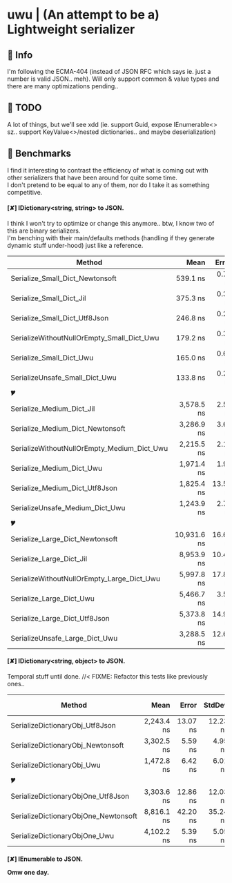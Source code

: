 # uwu | (An attempt to be a) Lightweight serializer

## 🎲 Info
I'm following the ECMA-404 (instead of JSON RFC which says ie. just a number is valid JSON.. meh).
Will only support common & value types and there are many optimizations pending..

## 📓 TODO
A lot of things, but we'll see xdd
(ie. support Guid, expose IEnumerable<> sz.. support KeyValue<>/nested dictionaries.. and maybe deserialization)

## 🚩 Benchmarks
I find it interesting to contrast the efficiency of what is coming out with other serializers that have been around for quite some time.<br>
I don't pretend to be equal to any of them, nor do I take it as something competitive.

#### [✘] IDictionary<string, string> to JSON.
I think I won't try to optimize or change this anymore.. btw, I know two of this are binary serializers.<br>
I'm benching with their main/defaults methods (handling if they generate dynamic stuff under-hood) just like a reference.

|                                      Method |        Mean |    Error |   StdDev |  Gen 0 |  Gen 1 | Allocated |
|-------------------------------------------- |------------:|---------:|---------:|-------:|-------:|----------:|
|             Serialize_Small_Dict_Newtonsoft |    539.1 ns |  0.77 ns |  0.68 ns | 0.1745 |      - |   1,464 B |
|                    Serialize_Small_Dict_Jil |    375.3 ns |  0.37 ns |  0.29 ns | 0.0620 |      - |     520 B |
|               Serialize_Small_Dict_Utf8Json |    246.8 ns |  0.27 ns |  0.26 ns | 0.0210 |      - |     176 B |
|  SerializeWithoutNullOrEmpty_Small_Dict_Uwu |    179.2 ns |  0.33 ns |  0.27 ns | 0.0210 |      - |     176 B |
|                    Serialize_Small_Dict_Uwu |    165.0 ns |  0.66 ns |  0.61 ns | 0.0210 |      - |     176 B |
|              SerializeUnsafe_Small_Dict_Uwu |    133.8 ns |  0.29 ns |  0.27 ns | 0.0181 |      - |     152 B |
|                                          🎔 |             |          |          |        |        |           |
|                   Serialize_Medium_Dict_Jil |  3,578.5 ns |  2.50 ns |  2.34 ns | 0.4997 | 0.0076 |   4,200 B |
|            Serialize_Medium_Dict_Newtonsoft |  3,286.9 ns |  3.67 ns |  2.87 ns | 0.5913 | 0.0076 |   4,968 B |
| SerializeWithoutNullOrEmpty_Medium_Dict_Uwu |  2,215.5 ns |  2.17 ns |  2.03 ns | 0.1945 |      - |   1,648 B |
|                   Serialize_Medium_Dict_Uwu |  1,971.4 ns |  1.97 ns |  1.74 ns | 0.1945 |      - |   1,648 B |
|              Serialize_Medium_Dict_Utf8Json |  1,825.4 ns | 13.58 ns | 12.71 ns | 0.1965 |      - |   1,648 B |
|             SerializeUnsafe_Medium_Dict_Uwu |  1,243.9 ns |  2.79 ns |  2.33 ns | 0.1202 |      - |   1,016 B |
|                                          🎔 |             |          |          |        |        |           |
|             Serialize_Large_Dict_Newtonsoft | 10,931.6 ns | 16.60 ns | 15.53 ns | 1.0529 | 0.0305 |   8,872 B |
|                    Serialize_Large_Dict_Jil |  8,953.9 ns | 10.40 ns |  8.68 ns | 0.9918 | 0.0153 |   8,360 B |
|  SerializeWithoutNullOrEmpty_Large_Dict_Uwu |  5,997.8 ns | 17.83 ns | 16.68 ns | 0.4349 |      - |   3,688 B |
|                    Serialize_Large_Dict_Uwu |  5,466.7 ns |  3.59 ns |  3.00 ns | 0.4349 |      - |   3,688 B |
|               Serialize_Large_Dict_Utf8Json |  5,373.8 ns | 14.91 ns | 13.95 ns | 0.4349 |      - |   3,688 B |
|              SerializeUnsafe_Large_Dict_Uwu |  3,288.5 ns | 12.60 ns | 11.79 ns | 0.2632 |      - |   2,216 B |

#### [✘] IDictionary<string, object> to JSON.
Temporal stuff until done. //< FIXME: Refactor this tests like previously ones..

|                               Method |        Mean |    Error |   StdDev |  Gen 0 |  Gen 1 | Allocated |
|------------------------------------- |------------:|---------:|---------:|-------:|-------:|----------:|
|      SerializeDictionaryObj_Utf8Json |  2,243.4 ns | 13.07 ns | 12.23 ns | 0.1183 |      - |     992 B |
|    SerializeDictionaryObj_Newtonsoft |  3,302.5 ns |  5.59 ns |  4.95 ns | 0.4082 |      - |   3,416 B |
|           SerializeDictionaryObj_Uwu |  1,472.8 ns |  6.42 ns |  6.01 ns | 0.1411 |      - |   1,184 B |
|                                   🎔 |             |          |          |        |        |           |
|   SerializeDictionaryObjOne_Utf8Json |  3,303.6 ns | 12.86 ns | 12.03 ns | 0.1717 |      - |   1,456 B |
| SerializeDictionaryObjOne_Newtonsoft |  8,816.1 ns | 42.20 ns | 35.24 ns | 0.8545 |      - |   7,240 B |
|        SerializeDictionaryObjOne_Uwu |  4,102.2 ns |  5.39 ns |  5.05 ns | 0.3662 |      - |   3,064 B |

#### [✘] IEnumerable<object> to JSON.
Omw one day.